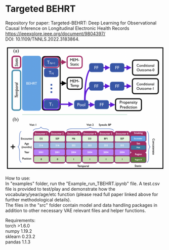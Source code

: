 # Targeted BEHRT
Repository for paper: Targeted-BEHRT: Deep Learning for Observational Causal Inference on Longitudinal Electronic Health Records<br/> 
https://ieeexplore.ieee.org/document/9804397/<br/>
DOI: 10.1109/TNNLS.2022.3183864.<br/>

![Screenshot](screenshot.png)

How to use:<br/>
In "examples" folder, run the "Example_run_TBEHRT.ipynb" file. A test.csv file is provided to test/play and demonstrate how the vocabulary/year/age/etc function (please read full paper linked above for further methodological details). <br/>
The files in the "src" folder contain model and data handling packages in addition to other necessary VAE relevant files and helper functions.

Requirements:<br/>
torch >1.6.0<br/>
numpy 1.19.2<br/>
sklearn 0.23.2<br/>
pandas 1.1.3<br/>
<br/>
